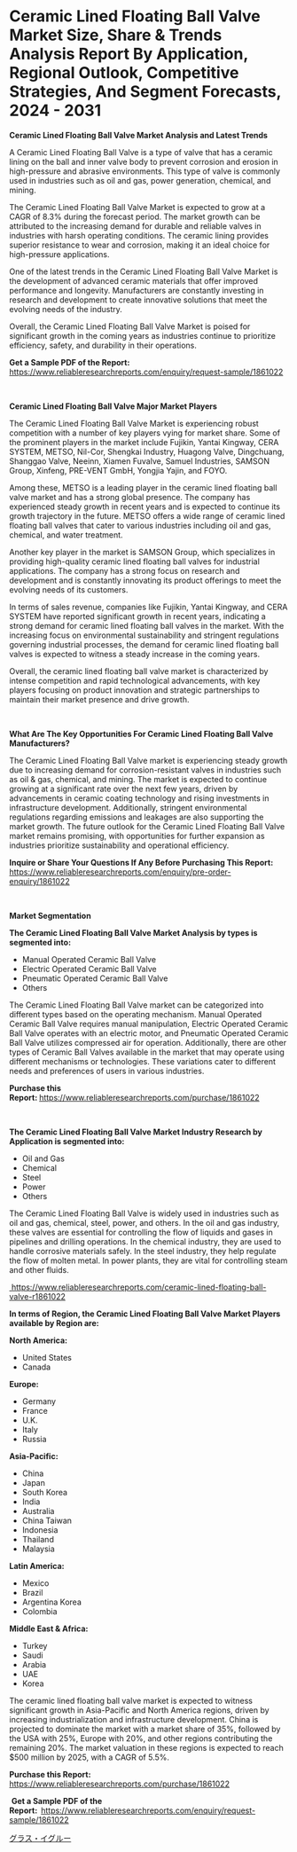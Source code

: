 <p><h1>Ceramic Lined Floating Ball Valve Market Size, Share & Trends Analysis Report By Application, Regional Outlook, Competitive Strategies, And Segment Forecasts, 2024 - 2031</h1></p><p><strong>Ceramic Lined Floating Ball Valve Market Analysis and Latest Trends</strong></p>
<p><p>A Ceramic Lined Floating Ball Valve is a type of valve that has a ceramic lining on the ball and inner valve body to prevent corrosion and erosion in high-pressure and abrasive environments. This type of valve is commonly used in industries such as oil and gas, power generation, chemical, and mining.</p><p>The Ceramic Lined Floating Ball Valve Market is expected to grow at a CAGR of 8.3% during the forecast period. The market growth can be attributed to the increasing demand for durable and reliable valves in industries with harsh operating conditions. The ceramic lining provides superior resistance to wear and corrosion, making it an ideal choice for high-pressure applications.</p><p>One of the latest trends in the Ceramic Lined Floating Ball Valve Market is the development of advanced ceramic materials that offer improved performance and longevity. Manufacturers are constantly investing in research and development to create innovative solutions that meet the evolving needs of the industry.</p><p>Overall, the Ceramic Lined Floating Ball Valve Market is poised for significant growth in the coming years as industries continue to prioritize efficiency, safety, and durability in their operations.</p></p>
<p><strong>Get a Sample PDF of the Report:&nbsp;</strong> <a href="https://www.reliableresearchreports.com/enquiry/request-sample/1861022">https://www.reliableresearchreports.com/enquiry/request-sample/1861022</a></p>
<p>&nbsp;</p>
<p><strong>Ceramic Lined Floating Ball Valve Major Market Players</strong></p>
<p><p>The Ceramic Lined Floating Ball Valve Market is experiencing robust competition with a number of key players vying for market share. Some of the prominent players in the market include Fujikin, Yantai Kingway, CERA SYSTEM, METSO, Nil-Cor, Shengkai Industry, Huagong Valve, Dingchuang, Shanggao Valve, Neeinn, Xiamen Fuvalve, Samuel Industries, SAMSON Group, Xinfeng, PRE-VENT GmbH, Yongjia Yajin, and FOYO.</p><p>Among these, METSO is a leading player in the ceramic lined floating ball valve market and has a strong global presence. The company has experienced steady growth in recent years and is expected to continue its growth trajectory in the future. METSO offers a wide range of ceramic lined floating ball valves that cater to various industries including oil and gas, chemical, and water treatment.</p><p>Another key player in the market is SAMSON Group, which specializes in providing high-quality ceramic lined floating ball valves for industrial applications. The company has a strong focus on research and development and is constantly innovating its product offerings to meet the evolving needs of its customers.</p><p>In terms of sales revenue, companies like Fujikin, Yantai Kingway, and CERA SYSTEM have reported significant growth in recent years, indicating a strong demand for ceramic lined floating ball valves in the market. With the increasing focus on environmental sustainability and stringent regulations governing industrial processes, the demand for ceramic lined floating ball valves is expected to witness a steady increase in the coming years.</p><p>Overall, the ceramic lined floating ball valve market is characterized by intense competition and rapid technological advancements, with key players focusing on product innovation and strategic partnerships to maintain their market presence and drive growth.</p></p>
<p>&nbsp;</p>
<p><strong>What Are The Key Opportunities For Ceramic Lined Floating Ball Valve Manufacturers?</strong></p>
<p><p>The Ceramic Lined Floating Ball Valve market is experiencing steady growth due to increasing demand for corrosion-resistant valves in industries such as oil & gas, chemical, and mining. The market is expected to continue growing at a significant rate over the next few years, driven by advancements in ceramic coating technology and rising investments in infrastructure development. Additionally, stringent environmental regulations regarding emissions and leakages are also supporting the market growth. The future outlook for the Ceramic Lined Floating Ball Valve market remains promising, with opportunities for further expansion as industries prioritize sustainability and operational efficiency.</p></p>
<p><strong>Inquire or Share Your Questions If Any Before Purchasing This Report:</strong> <a href="https://www.reliableresearchreports.com/enquiry/pre-order-enquiry/1861022">https://www.reliableresearchreports.com/enquiry/pre-order-enquiry/1861022</a></p>
<p>&nbsp;</p>
<p><strong>Market Segmentation</strong></p>
<p><strong>The Ceramic Lined Floating Ball Valve Market Analysis by types is segmented into:</strong></p>
<p><ul><li>Manual Operated Ceramic Ball Valve</li><li>Electric Operated Ceramic Ball Valve</li><li>Pneumatic Operated Ceramic Ball Valve</li><li>Others</li></ul></p>
<p><p>The Ceramic Lined Floating Ball Valve market can be categorized into different types based on the operating mechanism. Manual Operated Ceramic Ball Valve requires manual manipulation, Electric Operated Ceramic Ball Valve operates with an electric motor, and Pneumatic Operated Ceramic Ball Valve utilizes compressed air for operation. Additionally, there are other types of Ceramic Ball Valves available in the market that may operate using different mechanisms or technologies. These variations cater to different needs and preferences of users in various industries.</p></p>
<p><strong>Purchase this Report:&nbsp;</strong><a href="https://www.reliableresearchreports.com/purchase/1861022">https://www.reliableresearchreports.com/purchase/1861022</a></p>
<p>&nbsp;</p>
<p><strong>The Ceramic Lined Floating Ball Valve Market Industry Research by Application is segmented into:</strong></p>
<p><ul><li>Oil and Gas</li><li>Chemical</li><li>Steel</li><li>Power</li><li>Others</li></ul></p>
<p><p>The Ceramic Lined Floating Ball Valve is widely used in industries such as oil and gas, chemical, steel, power, and others. In the oil and gas industry, these valves are essential for controlling the flow of liquids and gases in pipelines and drilling operations. In the chemical industry, they are used to handle corrosive materials safely. In the steel industry, they help regulate the flow of molten metal. In power plants, they are vital for controlling steam and other fluids.</p></p>
<p><a href="https://www.reliableresearchreports.com/ceramic-lined-floating-ball-valve-r1861022">&nbsp;https://www.reliableresearchreports.com/ceramic-lined-floating-ball-valve-r1861022</a></p>
<p><strong>In terms of Region, the Ceramic Lined Floating Ball Valve Market Players available by Region are:</strong></p>
<p>
    <p> <strong> North America: </strong>
        <ul>
            <li>United States</li>
            <li>Canada</li>
        </ul>
        </p> 
    <p> <strong> Europe: </strong>
        <ul>
            <li>Germany</li>
            <li>France</li>
            <li>U.K.</li>
            <li>Italy</li>
            <li>Russia</li>
        </ul>
        </p> 
    <p> <strong> Asia-Pacific: </strong>
        <ul>
            <li>China</li>
            <li>Japan</li>
            <li>South Korea</li>
            <li>India</li>
            <li>Australia</li>
            <li>China Taiwan</li>
            <li>Indonesia</li>
            <li>Thailand</li>
            <li>Malaysia</li>
        </ul>
        </p> 
    <p> <strong> Latin America: </strong>
        <ul>
            <li>Mexico</li>
            <li>Brazil</li>
            <li>Argentina Korea</li>
            <li>Colombia</li>
        </ul>
        </p> 
    <p> <strong> Middle East & Africa: </strong>
        <ul>
            <li>Turkey</li>
            <li>Saudi</li>
            <li>Arabia</li>
            <li>UAE</li>
            <li>Korea</li>
        </ul>
    </p>
    </p>
<p><p>The ceramic lined floating ball valve market is expected to witness significant growth in Asia-Pacific and North America regions, driven by increasing industrialization and infrastructure development. China is projected to dominate the market with a market share of 35%, followed by the USA with 25%, Europe with 20%, and other regions contributing the remaining 20%. The market valuation in these regions is expected to reach $500 million by 2025, with a CAGR of 5.5%.</p></p>
<p><strong>Purchase this Report: </strong><a href="https://www.reliableresearchreports.com/purchase/1861022">https://www.reliableresearchreports.com/purchase/1861022</a></p>
<p>&nbsp;<strong>Get a Sample PDF of the Report:&nbsp;&nbsp;</strong><a href="https://www.reliableresearchreports.com/enquiry/request-sample/1861022">https://www.reliableresearchreports.com/enquiry/request-sample/1861022</a></p>
<p><strong></strong></p>
<p><p><a href="https://github.com/andrade7361/Market-Research-Report-List-1/blob/main/928117243090.md">グラス・イグルー</a></p></p>